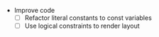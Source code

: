* Improve code
    - [ ] Refactor literal constants to const variables
    - [ ] Use logical constraints to render layout
